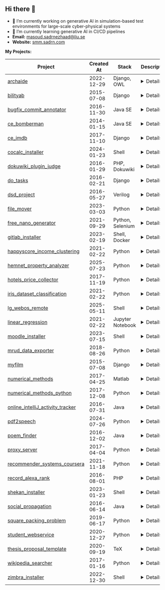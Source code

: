 ## Hi there 👋

- 🔭 I’m currently working on generative AI in simulation-based test environments for large-scale cyber-physical systems
- 🌱 I’m currently learning generative AI in CI/CD pipelines
- **Email:** masoud.sadrnezhaad@liu.se
- **Website:** [smm.sadrn.com](https://smm.sadrn.com)

**My Projects:**

| Project                                                                                                    | Created At | Stack         | Description                                                                                                                                                                                                                                                        |
| ----------------------------------- | ---------- | ---------------- | ------------------------------------------------------------------------------------------------------------------------------------------------------------------------------------------------------------------------------------------------------------------ |
| [archaide](https://github.com/smmsadrnezh/archaide)                                                    | 2022-12-29 | Django, OWL             | <details>Software architecture aide powered by Django and OWL that helps developers design, visualize, and analyze software architecture models with semantic reasoning capabilities.</details>                                                                                                                                                                                                               |
| [bilityab](https://github.com/smmsadrnezh/bilityab)                                                    | 2015-07-08 | Django             | <details> Persian ticket purchasing website powered by Django.</details>                                                                                                                                                                                                                                          |
| [bugfix\_commit\_annotator](https://github.com/smmsadrnezh/bugfix_commit_annotator)                    | 2016-11-30 | Java SE             | <details>Find all commits that contain bug fixes which were later fixed again in subsequent commits using JGit, assisting in tracking bug fix histories and improving code quality.</details>                                                                                                                                                                                             |
| [ce\_bomberman](https://github.com/smmsadrnezh/ce_bomberman)                                           | 2014-01-15 | Java SE             | <details>No description provided.</details>                                                                                                                                                                                                                                          |
| [ce\_imdb](https://github.com/smmsadrnezh/ce_imdb)                                                     | 2017-11-10 | Django             | <details>No description provided.</details>                                                                                                                                                                                                                                          |
| [cocalc\_installer](https://github.com/smmsadrnezh/cocalc_installer)                                   | 2024-01-23 | Shell            | <details>Installation scripts for CoCalc and XePersian, automating setup of collaborative calculation environment and Persian language support for easier deployment.</details>                                                                                                                                                                                                                      |
| [dokuwiki\_plugin\_judge](https://github.com/smmsadrnezh/dokuwiki_plugin_judge)                        | 2016-01-29 | PHP, Dokuwiki              | <details>Judge plugin for DokuWiki, enabling enhanced evaluation and scoring capabilities within DokuWiki-based documentation systems.</details>                                                                                                                                                                                                                                         |
| [do\_tasks](https://github.com/smmsadrnezh/do_tasks)                                                   | 2016-02-21 | Django           | <details>Simple to‑do list manager implemented in Django to help users organize and track their daily tasks efficiently.</details>                                                                                                                                                                                                                   |
| [dsd\_project](https://github.com/smmsadrnezh/dsd_project)                                             | 2016-05-27 | Verilog          | <details>No description provided.</details>                                                                                                                                                                                                                                          |
| [file\_mover](https://github.com/smmsadrnezh/file_mover)                                               | 2023-03-03 | Python           | <details>Utility to move files from their real path and restore them back to their original locations, useful for file management and organization tasks.</details>                                                                                                                                                                                          |
| [free\_nano\_generator](https://github.com/smmsadrnezh/free_nano_generator)                            | 2021-09-29 | Python, Selenium           | <details>Automates generation of free Nano cryptocurrency using Selenium to interact with FreeNanoFaucet website.</details>                                                                                                                                                                                                           |
| [gitlab\_installer](https://github.com/smmsadrnezh/gitlab_installer)                                   | 2023-02-19 | Shell, Docker            | <details>Scripts to deploy GitLab Community Edition on a single server using Docker containers, simplifying GitLab installation and management.</details>                                                                                                                                                                                                        |
| [happyscore\_income\_clustering](https://github.com/smmsadrnezh/happyscore_income_clustering)          | 2021-02-22 | Python           | <details>Predicts happiness scores and performs clustering analysis based on individuals’ income data, useful for social science research and data analysis.</details>                                                                                                                                                                                                   |
| [hemnet\_property\_analyzer](https://github.com/smmsadrnezh/hemnet_property_analyzer)                  | 2025-07-23 | Python           | <details>Scrapes and analyzes property listings from Hemnet.se, scoring properties based on floor, price, rooms, and monthly fee, then exports the results to CSV for easy comparison and review in spreadsheet software.</details> |
| [hotels\_price\_collector](https://github.com/smmsadrnezh/hotels_price_collector)                      | 2017-11-19 | Python           | <details>Collects hotel price data implemented entirely in pure Python, useful for price comparison and travel planning.</details>                                                                                                                                                                                                                 |
| [iris\_dataset\_classification](https://github.com/smmsadrnezh/iris_dataset_classification)            | 2021-02-22 | Python           | <details>No description provided.</details>                                                                                                                                                                                                                                          |
| [lg\_webos\_remote](https://github.com/smmsadrnezh/lg_webos_remote)                                    | 2025-05-11 | Shell            | <details>Terminal-based controller for LG WebOS TVs using dialog menus. Supports power, volume, media controls, input selection, URL opening, app launching, and sending notifications.</details>                                                                             |
| [linear\_regression](https://github.com/smmsadrnezh/linear_regression)                                 | 2021-02-22 | Jupyter Notebook | <details>Analyzes the correlation between crime rates and housing locations using linear regression techniques in Jupyter Notebook.</details>                                                                                                                                                                                                |
| [moodle\_installer](https://github.com/smmsadrnezh/moodle_installer)                                   | 2023-07-15 | Shell            | <details>Scripts to deploy Moodle LMS on a single server using Docker containers for simplified setup and management.</details>                                                                                                                                                                                                           |
| [mrud\_data\_exporter](https://github.com/smmsadrnezh/mrud_data_exporter)                              | 2018-08-26 | Python           | <details>Extracts all transaction data from hmi.mrud.ir into a CSV file, implemented in Python for easy data analysis.</details>                                                                                                                                                                                |
| [myfilm](https://github.com/smmsadrnezh/myfilm)                                                        | 2015-07-08 | Django              | <details>No description provided.</details>                                                                                                                                                                                                                                          |
| [numerical\_methods](https://github.com/smmsadrnezh/numerical_methods)                                 | 2017-04-25 | Matlab           | <details>No description provided.</details>                                                                                                                                                                                                                                          |
| [numerical\_methods\_python](https://github.com/smmsadrnezh/numerical_methods_python)                  | 2017-12-08 | Python           | <details>Implementation of various numerical methods algorithms in Python for scientific and engineering computations.</details>                                                                                                                                                                                                                           |
| [online\_intelliJ\_activity\_tracker](https://github.com/smmsadrnezh/online_intelliJ_activity_tracker) | 2016-07-31 | Java             | <details>No description provided.</details>                                                                                                                                                                                                                                          |
| [pdf2speech](https://github.com/smmsadrnezh/pdf2speech)                                                | 2024-07-26 | Python           | <details>Converts PDF documents into MP3 audio files, enabling listening to written content.</details>                                                                                                                                                                                                                                           |
| [poem\_finder](https://github.com/smmsadrnezh/poem_finder)                                             | 2016-12-02 | Java             | <details>Reads Ganjoor poetry datasets, creates indexes, performs search and retrieval, and personalizes analysis using the Lucene library.</details>                                                                                                                                           |
| [proxy\_server](https://github.com/smmsadrnezh/proxy_server)                                           | 2017-04-04 | Python           | <details>No description provided.</details>                                                                                                                                                                                                                                          |
| [recommender\_systems\_coursera](https://github.com/smmsadrnezh/recommender_systems_coursera)          | 2021-11-18 | Python           | <details>Implements user-based and item-based collaborative filtering recommendation algorithms.</details>                                                                                                                                                                                                                  |
| [record\_alexa\_rank](https://github.com/smmsadrnezh/record_alexa_rank)                                | 2016-08-01 | PHP              | <details>No description provided.</details>                                                                                                                                                                                                                                          |
| [shekan\_installer](https://github.com/smmsadrnezh/shekan_installer)                                   | 2023-01-23 | Shell            | <details>Scripts to deploy V2Ray and OcServ VPN servers on Ubuntu systems for enhanced privacy and security.</details>                                                                                                                                                                                                                       |
| [social\_propagation](https://github.com/smmsadrnezh/social_propagation)                               | 2016-06-14 | Java             | <details>No description provided.</details>                                                                                                                                                                                                                                          |
| [square\_packing\_problem](https://github.com/smmsadrnezh/square_packing_problem)                      | 2019-06-17 | Python           | <details>Solution for the square packing problem implemented in Python 3, useful for optimization and spatial arrangement challenges.</details>                                                                                                                                                                                                       |
| [student\_webservice](https://github.com/smmsadrnezh/student_webservice)                               | 2020-12-27 | Python           | <details>SOAP web service for reading student info (XML) and REST web service for creating student records (JSON), facilitating student data management.</details>                                                                                                  |
| [thesis\_proposal\_template](https://github.com/smmsadrnezh/thesis_proposal_template) | 2020-09-19          | TeX              | <details>A LaTeX thesis proposal template for university students to help structure and format their proposals professionally.</details>                                                                             |
| [wikipedia\_searcher](https://github.com/smmsadrnezh/wikipedia_searcher) | 2017-01-16          | Python           | <details>Search Wikipedia and get results formatted as JSON, suitable for integration into applications.</details>                                                                                   |
| [zimbra\_installer](https://github.com/smmsadrnezh/zimbra_installer) | 2022-12-30          | Shell            | <details>Scripts to deploy the Zimbra mail server, automating installation and configuration.</details>                                                                                          |
